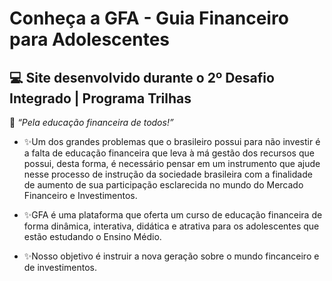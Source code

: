 # Conheça a GFA - Guia Financeiro para Adolescentes
## 💻 Site desenvolvido durante o 2º Desafio Integrado | Programa Trilhas

💭 <em>“Pela educação financeira de todos!”</em>

- ✨Um dos grandes problemas que o brasileiro possui para não investir é a
falta de educação financeira que leva à má gestão dos recursos que possui, desta
forma, é necessário pensar em um instrumento que ajude nesse processo de instrução
da sociedade brasileira com a finalidade de aumento de sua participação esclarecida
no mundo do Mercado Financeiro e Investimentos.

- ✨GFA é uma plataforma que oferta um curso de educação financeira de
forma dinâmica, interativa, didática e atrativa para os adolescentes que estão
estudando o Ensino Médio.

- ✨Nosso objetivo é instruir a nova geração sobre o mundo fincanceiro e de investimentos.
